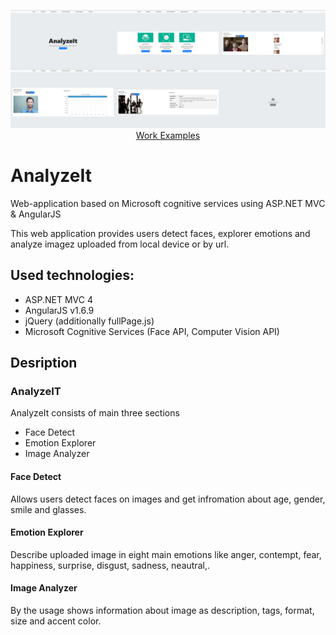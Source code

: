 <p align="center">
  <img src="https://github.com/hibace/AnalyzeIt/blob/master/scr/Preview.png" />
  <a href="https://github.com/hibace/AnalyzeIt/tree/master/scr"> Work Examples</a>
</p>

# AnalyzeIt
Web-application based on Microsoft cognitive services using ASP.NET MVC &amp; AngularJS

This web application provides users detect faces, explorer emotions and analyze imagez uploaded from local device or by url.

## Used technologies:
- ASP.NET MVC 4
- AngularJS v1.6.9
- jQuery (additionally fullPage.js)
- Microsoft Cognitive Services (Face API, Computer Vision API)

## Desription

### AnalyzeIT
AnalyzeIt consists of main three sections
- Face Detect
- Emotion Explorer
- Image Analyzer

#### Face Detect
Allows users detect faces on images and get infromation about age, gender, smile and glasses.
#### Emotion Explorer
Describe uploaded image in eight main emotions like anger, contempt, fear, happiness, surprise, disgust, sadness, neautral,.
#### Image Analyzer
By the usage shows information about image as description, tags, format, size and accent color.
